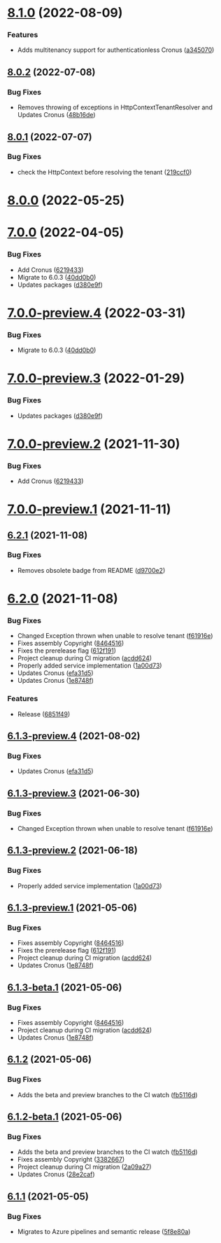 # [8.1.0](https://github.com/Elders/Cronus.AspNetCore/compare/v8.0.2...v8.1.0) (2022-08-09)


### Features

* Adds multitenancy support for authenticationless Cronus ([a345070](https://github.com/Elders/Cronus.AspNetCore/commit/a345070a7926ee131e1f353e532c73621ca3351c))

## [8.0.2](https://github.com/Elders/Cronus.AspNetCore/compare/v8.0.1...v8.0.2) (2022-07-08)


### Bug Fixes

* Removes throwing of exceptions in HttpContextTenantResolver and Updates Cronus ([48b16de](https://github.com/Elders/Cronus.AspNetCore/commit/48b16de894d29ee17a712c50b9e0abab7323fc4d))

## [8.0.1](https://github.com/Elders/Cronus.AspNetCore/compare/v8.0.0...v8.0.1) (2022-07-07)


### Bug Fixes

* check the HttpContext before resolving the tenant ([219ccf0](https://github.com/Elders/Cronus.AspNetCore/commit/219ccf0de86246311c3fa4e66853186ae7a5fa1d))

# [8.0.0](https://github.com/Elders/Cronus.AspNetCore/compare/v7.0.0...v8.0.0) (2022-05-25)

# [7.0.0](https://github.com/Elders/Cronus.AspNetCore/compare/v6.2.1...v7.0.0) (2022-04-05)


### Bug Fixes

* Add Cronus ([6219433](https://github.com/Elders/Cronus.AspNetCore/commit/62194336108432a76cbabfeddaba7c7dd8f362e0))
* Migrate to 6.0.3 ([40dd0b0](https://github.com/Elders/Cronus.AspNetCore/commit/40dd0b0a66cb340308c66b08fbaa2deef0442116))
* Updates packages ([d380e9f](https://github.com/Elders/Cronus.AspNetCore/commit/d380e9f8200628b6cc000185bb58037dc4332e42))

# [7.0.0-preview.4](https://github.com/Elders/Cronus.AspNetCore/compare/v7.0.0-preview.3...v7.0.0-preview.4) (2022-03-31)


### Bug Fixes

* Migrate to 6.0.3 ([40dd0b0](https://github.com/Elders/Cronus.AspNetCore/commit/40dd0b0a66cb340308c66b08fbaa2deef0442116))

# [7.0.0-preview.3](https://github.com/Elders/Cronus.AspNetCore/compare/v7.0.0-preview.2...v7.0.0-preview.3) (2022-01-29)


### Bug Fixes

* Updates packages ([d380e9f](https://github.com/Elders/Cronus.AspNetCore/commit/d380e9f8200628b6cc000185bb58037dc4332e42))

# [7.0.0-preview.2](https://github.com/Elders/Cronus.AspNetCore/compare/v7.0.0-preview.1...v7.0.0-preview.2) (2021-11-30)


### Bug Fixes

* Add Cronus ([6219433](https://github.com/Elders/Cronus.AspNetCore/commit/62194336108432a76cbabfeddaba7c7dd8f362e0))

# [7.0.0-preview.1](https://github.com/Elders/Cronus.AspNetCore/compare/v6.2.1...v7.0.0-preview.1) (2021-11-11)

## [6.2.1](https://github.com/Elders/Cronus.AspNetCore/compare/v6.2.0...v6.2.1) (2021-11-08)


### Bug Fixes

* Removes obsolete badge from README ([d9700e2](https://github.com/Elders/Cronus.AspNetCore/commit/d9700e28a849d5f2e156954b333ae373df132a51))

# [6.2.0](https://github.com/Elders/Cronus.AspNetCore/compare/v6.1.2...v6.2.0) (2021-11-08)


### Bug Fixes

* Changed Exception thrown when unable to resolve tenant ([f61916e](https://github.com/Elders/Cronus.AspNetCore/commit/f61916ec0e4cd8d0306cc147dc7ee987c2dbaf87))
* Fixes assembly Copyright ([8464516](https://github.com/Elders/Cronus.AspNetCore/commit/846451694daeb84a05317cd2cd0c910f30526960))
* Fixes the prerelease flag ([612f191](https://github.com/Elders/Cronus.AspNetCore/commit/612f191de05bdb910af39265fd9979be60cb02ac))
* Project cleanup during CI migration ([acdd624](https://github.com/Elders/Cronus.AspNetCore/commit/acdd624a1fc1a38055fbb5a0a0eda09944de8d24))
* Properly added service implementation ([1a00d73](https://github.com/Elders/Cronus.AspNetCore/commit/1a00d73c40969c2bb1345644ff9542e4c7d058f7))
* Updates Cronus ([efa31d5](https://github.com/Elders/Cronus.AspNetCore/commit/efa31d525851b1e7aa7a856f6cf4fb8cb5be06a7))
* Updates Cronus ([1e8748f](https://github.com/Elders/Cronus.AspNetCore/commit/1e8748fb86fb0e2fd4fae76ee718c5b3a668c6a1))


### Features

* Release ([6851f49](https://github.com/Elders/Cronus.AspNetCore/commit/6851f49acb1cfddd1c5b4f7f6920a8504da4942e))

## [6.1.3-preview.4](https://github.com/Elders/Cronus.AspNetCore/compare/v6.1.3-preview.3...v6.1.3-preview.4) (2021-08-02)


### Bug Fixes

* Updates Cronus ([efa31d5](https://github.com/Elders/Cronus.AspNetCore/commit/efa31d525851b1e7aa7a856f6cf4fb8cb5be06a7))

## [6.1.3-preview.3](https://github.com/Elders/Cronus.AspNetCore/compare/v6.1.3-preview.2...v6.1.3-preview.3) (2021-06-30)


### Bug Fixes

* Changed Exception thrown when unable to resolve tenant ([f61916e](https://github.com/Elders/Cronus.AspNetCore/commit/f61916ec0e4cd8d0306cc147dc7ee987c2dbaf87))

## [6.1.3-preview.2](https://github.com/Elders/Cronus.AspNetCore/compare/v6.1.3-preview.1...v6.1.3-preview.2) (2021-06-18)


### Bug Fixes

* Properly added service implementation ([1a00d73](https://github.com/Elders/Cronus.AspNetCore/commit/1a00d73c40969c2bb1345644ff9542e4c7d058f7))

## [6.1.3-preview.1](https://github.com/Elders/Cronus.AspNetCore/compare/v6.1.2...v6.1.3-preview.1) (2021-05-06)


### Bug Fixes

* Fixes assembly Copyright ([8464516](https://github.com/Elders/Cronus.AspNetCore/commit/846451694daeb84a05317cd2cd0c910f30526960))
* Fixes the prerelease flag ([612f191](https://github.com/Elders/Cronus.AspNetCore/commit/612f191de05bdb910af39265fd9979be60cb02ac))
* Project cleanup during CI migration ([acdd624](https://github.com/Elders/Cronus.AspNetCore/commit/acdd624a1fc1a38055fbb5a0a0eda09944de8d24))
* Updates Cronus ([1e8748f](https://github.com/Elders/Cronus.AspNetCore/commit/1e8748fb86fb0e2fd4fae76ee718c5b3a668c6a1))

## [6.1.3-beta.1](https://github.com/Elders/Cronus.AspNetCore/compare/v6.1.2...v6.1.3-beta.1) (2021-05-06)


### Bug Fixes

* Fixes assembly Copyright ([8464516](https://github.com/Elders/Cronus.AspNetCore/commit/846451694daeb84a05317cd2cd0c910f30526960))
* Project cleanup during CI migration ([acdd624](https://github.com/Elders/Cronus.AspNetCore/commit/acdd624a1fc1a38055fbb5a0a0eda09944de8d24))
* Updates Cronus ([1e8748f](https://github.com/Elders/Cronus.AspNetCore/commit/1e8748fb86fb0e2fd4fae76ee718c5b3a668c6a1))

## [6.1.2](https://github.com/Elders/Cronus.AspNetCore/compare/v6.1.1...v6.1.2) (2021-05-06)


### Bug Fixes

* Adds the beta and preview branches to the CI watch ([fb5116d](https://github.com/Elders/Cronus.AspNetCore/commit/fb5116d2d7fbf3b3babdbd2baf51ba6b6834aaf3))



## [6.1.2-beta.1](https://github.com/Elders/Cronus.AspNetCore/compare/v6.1.1...v6.1.2-beta.1) (2021-05-06)


### Bug Fixes

* Adds the beta and preview branches to the CI watch ([fb5116d](https://github.com/Elders/Cronus.AspNetCore/commit/fb5116d2d7fbf3b3babdbd2baf51ba6b6834aaf3))
* Fixes assembly Copyright ([3382667](https://github.com/Elders/Cronus.AspNetCore/commit/338266781420e6de0f4ed0bc60e0a3917262c277))
* Project cleanup during CI migration ([2a09a27](https://github.com/Elders/Cronus.AspNetCore/commit/2a09a27db5c49216f6ad53c462a75fea29cafb35))
* Updates Cronus ([28e2caf](https://github.com/Elders/Cronus.AspNetCore/commit/28e2caf4d35c06942507b8d8a8777445d853c520))

## [6.1.1](https://github.com/Elders/Cronus.AspNetCore/compare/v6.1.0...v6.1.1) (2021-05-05)


### Bug Fixes

* Migrates to Azure pipelines and semantic release ([5f8e80a](https://github.com/Elders/Cronus.AspNetCore/commit/5f8e80a27181add98239720d4bab27840d42b724))
